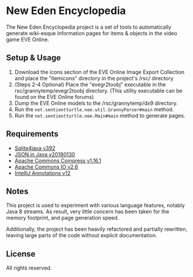 # New Eden Encyclopedia

The New Eden Encyclopedia project is a set of tools to automatically generate wiki-esque information pages for items & objects in the video game EVE Online.

## Setup & Usage

1) Download the icons section of the EVE Online Image Export Collection and place the "itemicons" directory in the project's /rsc/ directory
2) (Steps 2-4 Optional) Place the "evegr2toobj" executable in the rsc/grannytemp/evegr2toobj directory. (This utility executable can be found on the EVE Online forums) 
3) Dump the EVE Online models to the /rsc/grannytemp/dx9 directory.
4) Run the `net.sentientturtle.nee.util.GrannyParser#main` method.
5) Run the `net.sentientturtle.nee.Main#main` method to generate pages.

## Requirements

* [Sqlite4java v392](https://bitbucket.org/almworks/sqlite4java)
* [JSON in Java v20180130](https://github.com/stleary/JSON-java)
* [Apache Commons Compress v1.16.1](https://commons.apache.org/proper/commons-compress/)
* [Apache Commons IO v2.6](http://commons.apache.org/proper/commons-io/)
* [IntelliJ Annotations v12](https://www.jetbrains.com/help/idea/annotating-source-code.html)

## Notes

This project is used to experiment with various language features, notably Java 8 streams.
As result, very little concern has been taken for the memory footprint, and page generation speed.

Additionally, the project has been heavily refactored and partially rewritten, leaving large parts of the code without explicit documentation.

## License

All rights reserved.